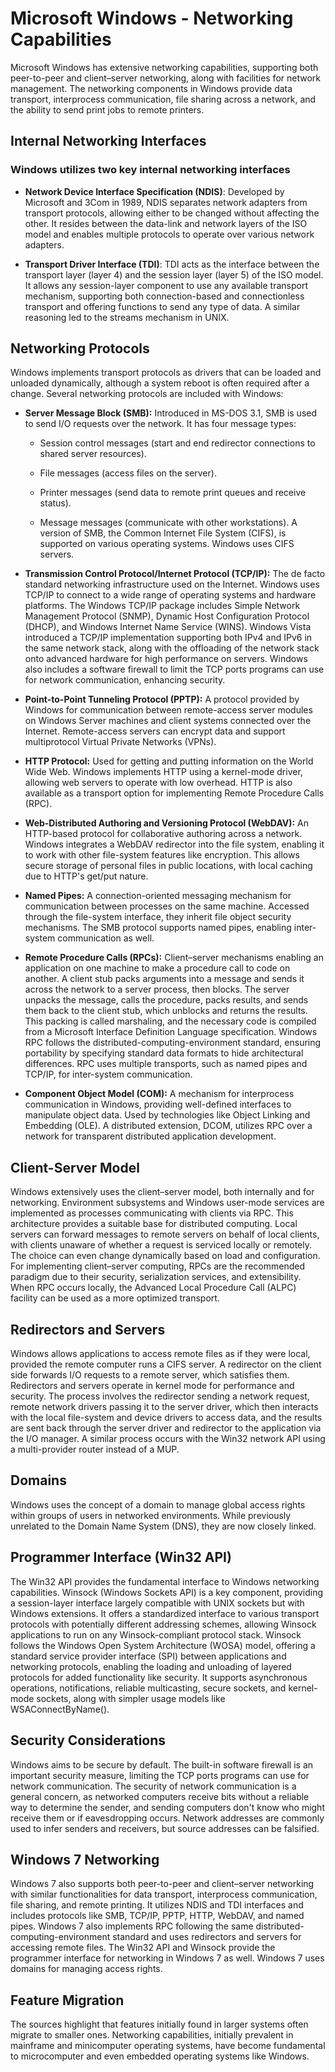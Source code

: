 # Microsoft Windows - Networking Capabilities

Microsoft Windows has extensive networking capabilities, supporting both peer-to-peer and client–server networking, along with facilities for network management. The networking components in Windows provide data transport, interprocess communication, file sharing across a network, and the ability to send print jobs to remote printers.

## Internal Networking Interfaces

### Windows utilizes two key internal networking interfaces

- **Network Device Interface Specification (NDIS)**: Developed by Microsoft and 3Com in 1989, NDIS separates network adapters from transport protocols, allowing either to be changed without affecting the other. It resides between the data-link and network layers of the ISO model and enables multiple protocols to operate over various network adapters.

- **Transport Driver Interface (TDI)**: TDI acts as the interface between the transport layer (layer 4) and the session layer (layer 5) of the ISO model. It allows any session-layer component to use any available transport mechanism, supporting both connection-based and connectionless transport and offering functions to send any type of data. A similar reasoning led to the streams mechanism in UNIX.

## Networking Protocols

Windows implements transport protocols as drivers that can be loaded and unloaded dynamically, although a system reboot is often required after a change. Several networking protocols are included with Windows:

- **Server Message Block (SMB):** Introduced in MS-DOS 3.1, SMB is used to send I/O requests over the network. It has four message types:

  - Session control messages (start and end redirector connections to shared server resources).

  - File messages (access files on the server).

  - Printer messages (send data to remote print queues and receive status).

  - Message messages (communicate with other workstations). A version of SMB, the Common Internet File System (CIFS), is supported on various operating systems. Windows uses CIFS servers.

- **Transmission Control Protocol/Internet Protocol (TCP/IP):** The de facto standard networking infrastructure used on the Internet. Windows uses TCP/IP to connect to a wide range of operating systems and hardware platforms. The Windows TCP/IP package includes Simple Network Management Protocol (SNMP), Dynamic Host Configuration Protocol (DHCP), and Windows Internet Name Service (WINS). Windows Vista introduced a TCP/IP implementation supporting both IPv4 and IPv6 in the same network stack, along with the offloading of the network stack onto advanced hardware for high performance on servers. Windows also includes a software firewall to limit the TCP ports programs can use for network communication, enhancing security.

- **Point-to-Point Tunneling Protocol (PPTP):** A protocol provided by Windows for communication between remote-access server modules on Windows Server machines and client systems connected over the Internet. Remote-access servers can encrypt data and support multiprotocol Virtual Private Networks (VPNs).

- **HTTP Protocol:** Used for getting and putting information on the World Wide Web. Windows implements HTTP using a kernel-mode driver, allowing web servers to operate with low overhead. HTTP is also available as a transport option for implementing Remote Procedure Calls (RPC).

- **Web-Distributed Authoring and Versioning Protocol (WebDAV):** An HTTP-based protocol for collaborative authoring across a network. Windows integrates a WebDAV redirector into the file system, enabling it to work with other file-system features like encryption. This allows secure storage of personal files in public locations, with local caching due to HTTP's get/put nature.

- **Named Pipes:** A connection-oriented messaging mechanism for communication between processes on the same machine. Accessed through the file-system interface, they inherit file object security mechanisms. The SMB protocol supports named pipes, enabling inter-system communication as well.

- **Remote Procedure Calls (RPCs):** Client–server mechanisms enabling an application on one machine to make a procedure call to code on another. A client stub packs arguments into a message and sends it across the network to a server process, then blocks. The server unpacks the message, calls the procedure, packs results, and sends them back to the client stub, which unblocks and returns the results. This packing is called marshaling, and the necessary code is compiled from a Microsoft Interface Definition Language specification. Windows RPC follows the distributed-computing-environment standard, ensuring portability by specifying standard data formats to hide architectural differences. RPC uses multiple transports, such as named pipes and TCP/IP, for inter-system communication.

- **Component Object Model (COM):** A mechanism for interprocess communication in Windows, providing well-defined interfaces to manipulate object data. Used by technologies like Object Linking and Embedding (OLE). A distributed extension, DCOM, utilizes RPC over a network for transparent distributed application development.

## Client-Server Model

Windows extensively uses the client–server model, both internally and for networking. Environment subsystems and Windows user-mode services are implemented as processes communicating with clients via RPC. This architecture provides a suitable base for distributed computing. Local servers can forward messages to remote servers on behalf of local clients, with clients unaware of whether a request is serviced locally or remotely. The choice can even change dynamically based on load and configuration. For implementing client–server computing, RPCs are the recommended paradigm due to their security, serialization services, and extensibility. When RPC occurs locally, the Advanced Local Procedure Call (ALPC) facility can be used as a more optimized transport.

## Redirectors and Servers

Windows allows applications to access remote files as if they were local, provided the remote computer runs a CIFS server. A redirector on the client side forwards I/O requests to a remote server, which satisfies them. Redirectors and servers operate in kernel mode for performance and security. The process involves the redirector sending a network request, remote network drivers passing it to the server driver, which then interacts with the local file-system and device drivers to access data, and the results are sent back through the server driver and redirector to the application via the I/O manager. A similar process occurs with the Win32 network API using a multi-provider router instead of a MUP.

## Domains

Windows uses the concept of a domain to manage global access rights within groups of users in networked environments. While previously unrelated to the Domain Name System (DNS), they are now closely linked.

## Programmer Interface (Win32 API)

The Win32 API provides the fundamental interface to Windows networking capabilities. Winsock (Windows Sockets API) is a key component, providing a session-layer interface largely compatible with UNIX sockets but with Windows extensions. It offers a standardized interface to various transport protocols with potentially different addressing schemes, allowing Winsock applications to run on any Winsock-compliant protocol stack. Winsock follows the Windows Open System Architecture (WOSA) model, offering a standard service provider interface (SPI) between applications and networking protocols, enabling the loading and unloading of layered protocols for added functionality like security. It supports asynchronous operations, notifications, reliable multicasting, secure sockets, and kernel-mode sockets, along with simpler usage models like WSAConnectByName().

## Security Considerations

Windows aims to be secure by default. The built-in software firewall is an important security measure, limiting the TCP ports programs can use for network communication. The security of network communication is a general concern, as networked computers receive bits without a reliable way to determine the sender, and sending computers don't know who might receive them or if eavesdropping occurs. Network addresses are commonly used to infer senders and receivers, but source addresses can be falsified.

## Windows 7 Networking

Windows 7 also supports both peer-to-peer and client–server networking with similar functionalities for data transport, interprocess communication, file sharing, and remote printing. It utilizes NDIS and TDI interfaces and includes protocols like SMB, TCP/IP, PPTP, HTTP, WebDAV, and named pipes. Windows 7 also implements RPC following the same distributed-computing-environment standard and uses redirectors and servers for accessing remote files. The Win32 API and Winsock provide the programmer interface for networking in Windows 7 as well. Windows 7 uses domains for managing access rights.

## Feature Migration

The sources highlight that features initially found in larger systems often migrate to smaller ones. Networking capabilities, initially prevalent in mainframe and minicomputer operating systems, have become fundamental to microcomputer and even embedded operating systems like Windows.
